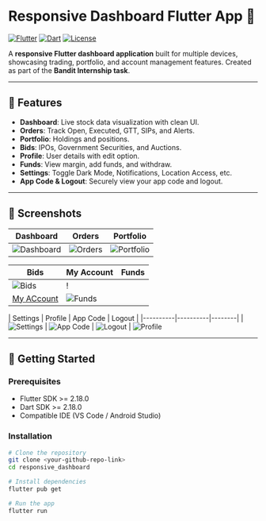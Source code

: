 # Responsive Dashboard Flutter App 🚀

[![Flutter](https://img.shields.io/badge/Flutter-2.18-blue?logo=flutter&logoColor=white)](https://flutter.dev)
[![Dart](https://img.shields.io/badge/Dart-2.18-blue?logo=dart&logoColor=white)](https://dart.dev)
[![License](https://img.shields.io/badge/License-Educational-green)](LICENSE)

A **responsive Flutter dashboard application** built for multiple devices, showcasing trading, portfolio, and account management features. Created as part of the **Bandit Internship task**.

---

## 🌟 Features

- **Dashboard**: Live stock data visualization with clean UI.
- **Orders**: Track Open, Executed, GTT, SIPs, and Alerts.
- **Portfolio**: Holdings and positions.
- **Bids**: IPOs, Government Securities, and Auctions.
- **Profile**: User details with edit option.
- **Funds**: View margin, add funds, and withdraw.
- **Settings**: Toggle Dark Mode, Notifications, Location Access, etc.
- **App Code & Logout**: Securely view your app code and logout.

---

## 📸 Screenshots

| Dashboard | Orders | Portfolio |
|-----------|--------|----------|
| ![Dashboard](dashboard_screen.png) | ![Orders](order_page.png) | ![Portfolio](portfolio_page.png) |

| Bids | My Account | Funds |
|------|--------|-------|
| ![Bids](bids_screen.png) | !
[My ACcount](myaccount_page.png) | ![Funds](funds_page.png) |

| Settings | Profile | App Code | Logout |
|----------|----------|--------|
| ![Settings](settings_page.png) | ![App Code](app_code_page.png) | ![Logout](logout_screen.png) |
![Profile](profile_page.png)

---

## 🚀 Getting Started

### Prerequisites

- Flutter SDK >= 2.18.0
- Dart SDK >= 2.18.0
- Compatible IDE (VS Code / Android Studio)

### Installation

```bash
# Clone the repository
git clone <your-github-repo-link>
cd responsive_dashboard

# Install dependencies
flutter pub get

# Run the app
flutter run
